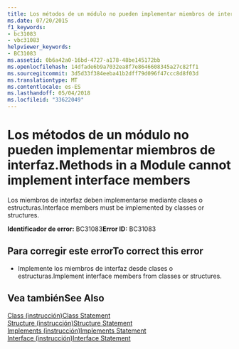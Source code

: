 ```yaml
---
title: Los métodos de un módulo no pueden implementar miembros de interfaz.
ms.date: 07/20/2015
f1_keywords:
- bc31083
- vbc31083
helpviewer_keywords:
- BC31083
ms.assetid: 0b6a42a0-16bd-4727-a178-48be145172bb
ms.openlocfilehash: 14dfade6b9a7032ea8f7e8646608345a27c82ff1
ms.sourcegitcommit: 3d5d33f384eeba41b2dff79d096f47ccc8d8f03d
ms.translationtype: MT
ms.contentlocale: es-ES
ms.lasthandoff: 05/04/2018
ms.locfileid: "33622049"
---
```

# <a name="methods-in-a-module-cannot-implement-interface-members"></a><span data-ttu-id="612d4-102">Los métodos de un módulo no pueden implementar miembros de interfaz.</span><span class="sxs-lookup"><span data-stu-id="612d4-102">Methods in a Module cannot implement interface members</span></span>
<span data-ttu-id="612d4-103">Los miembros de interfaz deben implementarse mediante clases o estructuras.</span><span class="sxs-lookup"><span data-stu-id="612d4-103">Interface members must be implemented by classes or structures.</span></span>  
  
 <span data-ttu-id="612d4-104">**Identificador de error:** BC31083</span><span class="sxs-lookup"><span data-stu-id="612d4-104">**Error ID:** BC31083</span></span>  
  
## <a name="to-correct-this-error"></a><span data-ttu-id="612d4-105">Para corregir este error</span><span class="sxs-lookup"><span data-stu-id="612d4-105">To correct this error</span></span>  
  
-   <span data-ttu-id="612d4-106">Implemente los miembros de interfaz desde clases o estructuras.</span><span class="sxs-lookup"><span data-stu-id="612d4-106">Implement interface members from classes or structures.</span></span>  
  
## <a name="see-also"></a><span data-ttu-id="612d4-107">Vea también</span><span class="sxs-lookup"><span data-stu-id="612d4-107">See Also</span></span>  
 [<span data-ttu-id="612d4-108">Class (instrucción)</span><span class="sxs-lookup"><span data-stu-id="612d4-108">Class Statement</span></span>](../../visual-basic/language-reference/statements/class-statement.md)  
 [<span data-ttu-id="612d4-109">Structure (instrucción)</span><span class="sxs-lookup"><span data-stu-id="612d4-109">Structure Statement</span></span>](../../visual-basic/language-reference/statements/structure-statement.md)  
 [<span data-ttu-id="612d4-110">Implements (instrucción)</span><span class="sxs-lookup"><span data-stu-id="612d4-110">Implements Statement</span></span>](../../visual-basic/language-reference/statements/implements-statement.md)  
 [<span data-ttu-id="612d4-111">Interface (instrucción)</span><span class="sxs-lookup"><span data-stu-id="612d4-111">Interface Statement</span></span>](../../visual-basic/language-reference/statements/interface-statement.md)
